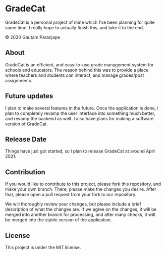 # GradeCat

GradeCat is a personal project of mine which I've been planning for quite some time. I really hope to actually finish this, and take it to the end.

© 2020 Gautam Paranjape

## About
GradeCat is an efficient, and easy-to-use grade management system for schools and educators. The reason behind this was to provide a place where teachers and students can interact, and manage grades/post assignments.

## Future updates
I plan to make several features in the future. Once the application is done, I plan to completely revamp the user interface into something much better, and revamp the backend as well. I also have plans for making a software version of GradeCat.

## Release Date
Things have just got started, so I plan to release GradeCat at around April 2021.

## Contribution
If you would like to contribute to this project, please fork this repository, and make your own branch. There, please make the changes you desire. After that, please open a pull request from your fork to our repository. 

We will thoroughly review your changes, but please include a brief description of what the changes are. If we agree on the changes, it will be merged into another branch for processing, and after many checks, it will be merged into the stable version of the application.

## License
This project is under the MIT license. 



